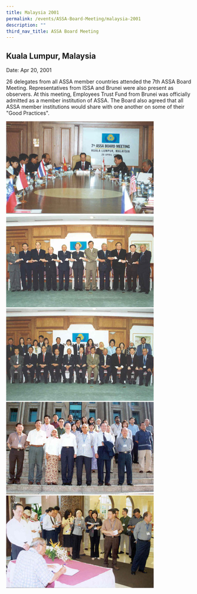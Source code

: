 ```yaml
---
title: Malaysia 2001
permalink: /events/ASSA-Board-Meeting/malaysia-2001
description: ""
third_nav_title: ASSA Board Meeting
---
```

## Kuala Lumpur, Malaysia
Date: Apr 20, 2001

26 delegates from all ASSA member countries attended the 7th ASSA Board Meeting. Representatives from ISSA and Brunei were also present as observers. At this meeting, Employees Trust Fund from Brunei was officially admitted as a member institution of ASSA. The Board also agreed that all ASSA member institutions would share with one another on some of their "Good Practices".

![](/images/Board%20Meeting/Malaysia%202001/Malaysia-2001-1.jpg)![](/images/Board%20Meeting/Malaysia%202001/Malaysia-2001-2.jpg)![](/images/Board%20Meeting/Malaysia%202001/Malaysia-2001-3.jpg)![](/images/Board%20Meeting/Malaysia%202001/Malaysia-2001-4.jpg)![](/images/Board%20Meeting/Malaysia%202001/Malaysia-2001-5.jpg)